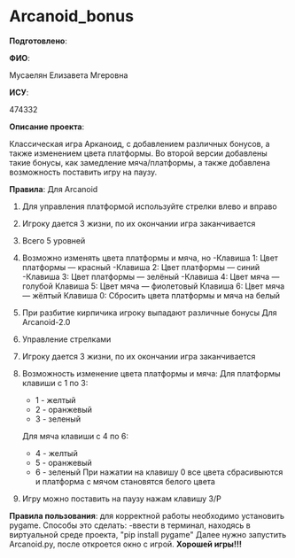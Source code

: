 # Arcanoid_bonus

__Подготовлено__:

**ФИО**:

Мусаелян Елизавета Мгеровна

**ИСУ**:

474332

**Описание проекта**:

Классическая игра Арканоид, с добавлением различных бонусов, а также изменением цвета платформы. Во второй версии добавлены такие бонусы, как замедление мяча/платформы, а также добавлена возможность поставить игру на паузу.

**Правила**:
Для Arcanoid
1. Для управления платформой используйте стрелки влево и вправо
2. Игроку дается 3 жизни, по их окончании игра заканчивается
3. Всего 5 уровней
4. Возможно изменять цвета платформы и мяча, но
   -Клавиша 1: Цвет платформы — красный
   -Клавиша 2: Цвет платформы — синий
   -Клавиша 3: Цвет платформы — зелёный
   -Клавиша 4: Цвет мяча — голубой
   Клавиша 5: Цвет мяча — фиолетовый
   Клавиша 6: Цвет мяча — жёлтый
   Клавиша 0: Сбросить цвета платформы и мяча на белый
5. При разбитие кирпичика игроку выпадают различные бонусы
Для Arcanoid-2.0
1. Управление стрелками
2. Игроку дается 3 жизни, по их окончании игра заканчивается
3. Возможность изменение цвета платформы и мяча:
   Для платформы клавиши с 1 по 3:
   - 1 - желтый
   - 2 - оранжевый
   - 3 - зеленый
     
   Для мяча клавиши с 4 по 6:
   - 4 - желтый
   - 5 - оранжевый
   - 6 - зеленый
При нажатии на клавишу 0 все цвета сбрасивыются и платформа с мячом становятся белого цвета
4. Игру можно поставить на паузу нажам клавишу З/P
   
**Правила пользования**: для корректной работы необходимо установить pygame. Способы это сделать:
-ввести в терминал, находясь в виртуальной среде проекта, "pip install pygame"
Далее нужно запустить Arcanoid.py, после откроется окно с игрой. **Хорошей игры!!!**

